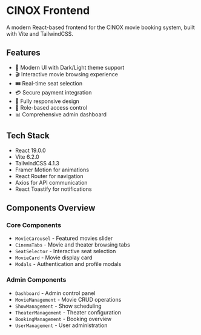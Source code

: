 # CINOX Frontend

A modern React-based frontend for the CINOX movie booking system, built with Vite and TailwindCSS.

## Features

- 🎨 Modern UI with Dark/Light theme support
- 🎬 Interactive movie browsing experience
- 🎟️ Real-time seat selection
- 💳 Secure payment integration
- 📱 Fully responsive design
- 🔐 Role-based access control
- 📊 Comprehensive admin dashboard

## Tech Stack

- React 19.0.0
- Vite 6.2.0
- TailwindCSS 4.1.3
- Framer Motion for animations
- React Router for navigation
- Axios for API communication
- React Toastify for notifications

## Components Overview

### Core Components
- `MovieCarousel` - Featured movies slider
- `CinemaTabs` - Movie and theater browsing tabs
- `SeatSelector` - Interactive seat selection
- `MovieCard` - Movie display card
- `Modals` - Authentication and profile modals

### Admin Components
- `Dashboard` - Admin control panel
- `MovieManagement` - Movie CRUD operations
- `ShowManagement` - Show scheduling
- `TheaterManagement` - Theater configuration
- `BookingManagement` - Booking overview
- `UserManagement` - User administration